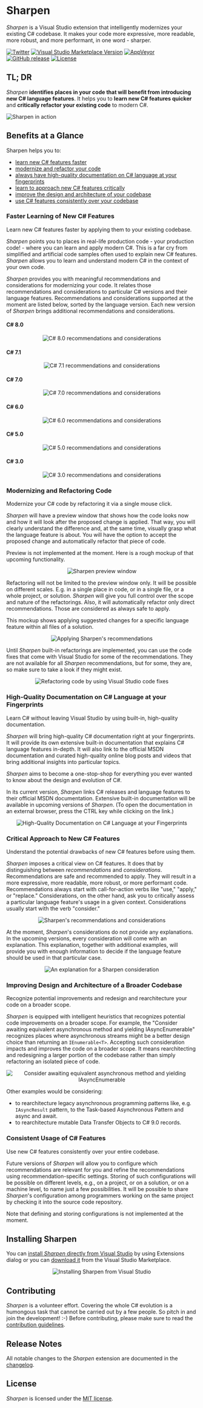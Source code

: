 # Sharpen
*Sharpen* is a Visual Studio extension that intelligently modernizes your existing C# codebase. It makes your code more expressive, more readable, more robust, and more performant, in one word - sharper.

[![Twitter](https://img.shields.io/badge/twitter-sharpenrocks-brightgreen.svg?logo=twitter)](https://twitter.com/sharpenrocks)
[![Visual Studio Marketplace Version](https://img.shields.io/visual-studio-marketplace/v/ironcev.sharpen?color=green&label=visual%20studio%20marketplace)](https://marketplace.visualstudio.com/items?itemName=ironcev.sharpen)
[![AppVeyor](https://img.shields.io/appveyor/ci/ironcev/sharpen.svg)](https://ci.appveyor.com/project/ironcev/sharpen)
[![GitHub release](https://img.shields.io/github/release/ironcev/sharpen/all.svg)](https://github.com/ironcev/sharpen/releases)
[![License](https://img.shields.io/github/license/ironcev/sharpen.svg)](https://github.com/ironcev/sharpen/blob/master/LICENSE)

## TL; DR
*Sharpen* **identifies places in your code that will benefit from introducing new C# language features**. It helps you to **learn new C# features quicker** and **critically refactor your existing code** to modern C#.

![Sharpen in action](https://raw.githubusercontent.com/ironcev/sharpen/master/images/demo.gif)

## Benefits at a Glance
Sharpen helps you to:

- [learn new C# features faster](#faster-learning-of-new-c-features)
- [modernize and refactor your code](#modernizing-and-refactoring-code)
- [always have high-quality documentation on C# language at your fingerprints](#high-quality-documentation-on-c-language-at-your-fingerprints)
- [learn to approach new C# features critically](#critical-approach-to-new-c-features)
- [improve the design and architecture of your codebase](#improving-design-and-architecture-of-a-broader-codebase)
- [use C# features consistently over your codebase](#consistent-usage-of-c-features)

### Faster Learning of New C# Features
Learn new C# features faster by applying them to your existing codebase.

*Sharpen* points you to places in real-life production code - your production code! - where you can learn and apply modern C#. This is a far cry from simplified and artificial code samples often used to explain new C# features. *Sharpen* allows you to learn and understand modern C# in the context of your own code.

*Sharpen* provides you with meaningful recommendations and considerations for modernizing your code. It relates those recommendations and considerations to particular C# versions and their language features. Recommendations and considerations supported at the moment are listed below, sorted by the language version. Each new version of *Sharpen* brings additional recommendations and considerations.

#### C# 8.0

<p align="center">
    <img src="https://raw.githubusercontent.com/ironcev/sharpen/master/images/faster-learning-of-new-csharp-features-csharp-8-0.png" alt="C# 8.0 recommendations and considerations" style="max-width:100%;">
</p>

#### C# 7.1

<p align="center">
    <img src="https://raw.githubusercontent.com/ironcev/sharpen/master/images/faster-learning-of-new-csharp-features-csharp-7-1.png" alt="C# 7.1 recommendations and considerations" style="max-width:100%;">
</p>

#### C# 7.0

<p align="center">
    <img src="https://raw.githubusercontent.com/ironcev/sharpen/master/images/faster-learning-of-new-csharp-features-csharp-7-0.png" alt="C# 7.0 recommendations and considerations" style="max-width:100%;">
</p>

#### C# 6.0

<p align="center">
    <img src="https://raw.githubusercontent.com/ironcev/sharpen/master/images/faster-learning-of-new-csharp-features-csharp-6-0.png" alt="C# 6.0 recommendations and considerations" style="max-width:100%;">
</p>

#### C# 5.0

<p align="center">
    <img src="https://raw.githubusercontent.com/ironcev/sharpen/master/images/faster-learning-of-new-csharp-features-csharp-5-0.png" alt="C# 5.0 recommendations and considerations" style="max-width:100%;">
</p>

#### C# 3.0

<p align="center">
    <img src="https://raw.githubusercontent.com/ironcev/sharpen/master/images/faster-learning-of-new-csharp-features-csharp-3-0.png" alt="C# 3.0 recommendations and considerations" style="max-width:100%;">
</p>

### Modernizing and Refactoring Code

Modernize your C# code by refactoring it via a single mouse click.

*Sharpen* will have a preview window that shows how the code looks now and how it will look after the proposed change is applied. That way, you will clearly understand the difference and, at the same time, visually grasp what the language feature is about. You will have the option to accept the proposed change and automatically refactor that piece of code.

Preview is not implemented at the moment. Here is a rough mockup of that upcoming functionality.

<p align="center">
    <img src="https://raw.githubusercontent.com/ironcev/sharpen/master/images/modernizing-and-refactoring-code-preview-window-switch-expression.png" alt="Sharpen preview window" style="max-width:100%;">
</p>

Refactoring will not be limited to the preview window only. It will be possible on different scales. E.g. in a single place in code, or in a single file, or a whole project, or solution. *Sharpen* will give you full control over the scope and nature of the refactorings. Also, it will automatically refactor only direct recommendations. Those are considered as always safe to apply.

This mockup shows applying suggested changes for a specific language feature within all files of a solution.

<p align="center">
    <img src="https://raw.githubusercontent.com/ironcev/sharpen/master/images/modernizing-and-refactoring-code-apply-recommendations.png" alt="Applying Sharpen's recommendations" style="max-width:100%;">
</p>

Until *Sharpen* built-in refactorings are implemented, you can use the code fixes that come with Visual Studio for some of the recommendations. They are not available for all *Sharpen* recommendations, but for some, they are, so make sure to take a look if they might exist.

<p align="center">
    <img src="https://raw.githubusercontent.com/ironcev/sharpen/master/images/modernizing-and-refactoring-code-use-visual-studio-code-fixes.gif" alt="Refactoring code by using Visual Studio code fixes" style="max-width:100%;">
</p>

### High-Quality Documentation on C# Language at your Fingerprints
Learn C# without leaving Visual Studio by using built-in, high-quality documentation.

*Sharpen* will bring high-quality C# documentation right at your fingerprints. It will provide its own extensive built-in documentation that explains C# language features in-depth. It will also link to the official MSDN documentation and curated high-quality online blog posts and videos that bring additional insights into particular topics.

*Sharpen* aims to become a one-stop-shop for everything you ever wanted to know about the design and evolution of C#.

In its current version, *Sharpen* links C# releases and language features to their official MSDN documentation. Extensive built-in documentation will be available in upcoming versions of *Sharpen*. (To open the documentation in an external browser, press the CTRL key while clicking on the link.)

<p align="center">
    <img src="https://raw.githubusercontent.com/ironcev/sharpen/master/images/high-quality-documentation-on-csharp-language-at-your-fingerprints.gif" alt="High-Quality Documentation on C# Language at your Fingerprints" style="max-width:100%;">
</p>

### Critical Approach to New C# Features
Understand the potential drawbacks of new C# features before using them.

*Sharpen* imposes a critical view on C# features. It does that by distinguishing between *recommendations* and *considerations*. Recommendations are safe and recommended to apply. They will result in a more expressive, more readable, more robust, or more performant code. Recommendations always start with call-for-action verbs like "use," "apply," or "replace." Considerations, on the other hand, ask you to critically assess a particular language feature's usage in a given context. Considerations usually start with the verb "consider."

<p align="center">
    <img src="https://raw.githubusercontent.com/ironcev/sharpen/master/images/critical-approach-to-new-csharp-features-recommendations-and-considerations.png" alt="Sharpen's recommendations and considerations" style="max-width:100%;">
</p>

At the moment, *Sharpen*'s considerations do not provide any explanations. In the upcoming versions, every consideration will come with an explanation. This explanation, together with additional examples, will provide you with enough information to decide if the language feature should be used in that particular case.

<p align="center">
    <img src="https://raw.githubusercontent.com/ironcev/sharpen/master/images/critical-approach-to-new-csharp-features-explanation-for-consideration.png" alt="An explanation for a Sharpen consideration" style="max-width:100%;">
</p>

### Improving Design and Architecture of a Broader Codebase
Recognize potential improvements and redesign and rearchitecture your code on a broader scope.

*Sharpen* is equipped with intelligent heuristics that recognizes potential code improvements on a broader scope. For example, the "Consider awaiting equivalent asynchronous method and yielding IAsyncEnumerable" recognizes places where asynchronous streams might be a better design choice than returning an `IEnumerable<T>`. Accepting such consideration impacts and improves the code on a broader scope. It means rearchitecting and redesigning a larger portion of the codebase rather than simply refactoring an isolated piece of code.

<p align="center">
    <img src="https://raw.githubusercontent.com/ironcev/sharpen/master/images/improving-design-and-architecture-of-the-codebase.png" alt="Consider awaiting equivalent asynchronous method and yielding IAsyncEnumerable" style="max-width:100%;">
</p>

Other examples would be considering:

- to rearchitecture legacy asynchronous programming patterns like, e.g. `IAsyncResult` pattern, to the Task-based Asynchronous Pattern and async and await.
- to rearchitecture mutable Data Transfer Objects to C# 9.0 records.

### Consistent Usage of C# Features
Use new C# features consistently over your entire codebase.

Future versions of *Sharpen* will allow you to configure which recommendations are relevant for you and refine the recommendations using recommendation-specific settings. Storing of such configurations will be possible on different levels, e.g., on a project, or on a solution, or on a machine level, to name just a few possibilities. It will be possible to share *Sharpen*'s configuration among programmers working on the same project by checking it into the source code repository.

Note that defining and storing configurations is not implemented at the moment.

## Installing Sharpen

You can [install *Sharpen* directly from Visual Studio](https://github.com/sharpenrocks/Sharpen/wiki/Installing-Sharpen) by using Extensions dialog or you can [download it](https://marketplace.visualstudio.com/items?itemName=ironcev.sharpen) from the Visual Studio Marketplace.

<p align="center">
    <img src="https://raw.githubusercontent.com/ironcev/sharpen/master/images/installing-sharpen-from-visual-studio.png" alt="Installing Sharpen from Visual Studio" style="max-width:100%;">
</p>

## Contributing
*Sharpen* is a volunteer effort. Covering the whole C# evolution is a humongous task that cannot be carried out by a few people. So pitch in and join the development! :-) Before contributing, please make sure to read the [contribution guidelines](CONTRIBUTING.md).

## Release Notes
All notable changes to the *Sharpen* extension are documented in the [changelog](https://github.com/ironcev/sharpen/blob/master/CHANGELOG.md). 

## License
*Sharpen* is licensed under the [MIT license](https://github.com/ironcev/sharpen/blob/master/LICENSE).
